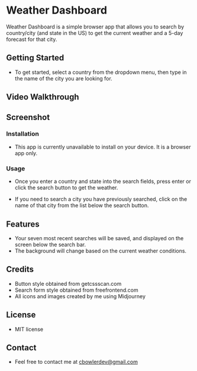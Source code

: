 # Weather Dashboard

Weather Dashboard is a simple browser app that allows you to search by country/city (and state in the US) to get the current weather and a 5-day forecast for that city.

## Getting Started

* To get started, select a country from the dropdown menu, then type in the name of the city you are looking for.

## Video Walkthrough


## Screenshot


### Installation

* This app is currently unavailable to install on your device. It is a browser app only.

### Usage

* Once you enter a country and state into the search fields, press enter or click the search button to get the weather.

* If you need to search a city you have previously searched, click on the name of that city from the list below the search button.

## Features

* Your seven most recent searches will be saved, and displayed on the screen below the search bar.
* The background will change based on the current weather conditions.

## Credits

* Button style obtained from getcssscan.com
* Search form style obtained from freefrontend.com
* All icons and images created by me using Midjourney

## License

* MIT license

## Contact

* Feel free to contact me at cbowlerdev@gmail.com